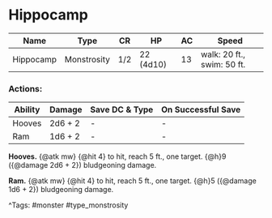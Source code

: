 # Hippocamp

| Name | Type | CR | HP | AC | Speed |
|------|------|----|----|----|-------|
| Hippocamp | Monstrosity | 1/2 | 22 (4d10) | 13 | walk: 20 ft., swim: 50 ft. |

### Actions:

| Ability | Damage | Save DC & Type | On Successful Save |
|---------|--------|----------------|--------------------|
| Hooves | 2d6 + 2 | - | - |
| Ram | 1d6 + 2 | - | - |


**Hooves.** {@atk mw} {@hit 4} to hit, reach 5 ft., one target. {@h}9 ({@damage 2d6 + 2}) bludgeoning damage.

**Ram.** {@atk mw} {@hit 4} to hit, reach 5 ft., one target. {@h}5 ({@damage 1d6 + 2}) bludgeoning damage.

^Tags: #monster #type_monstrosity